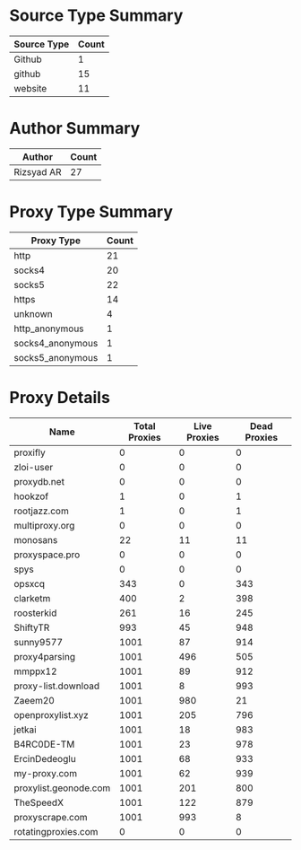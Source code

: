 # Source Type Summary

| Source Type | Count |
|-------------|-------|
| Github | 1 |
| github | 15 |
| website | 11 |


# Author Summary

| Author | Count |
|--------|-------|
| Rizsyad AR | 27 |


# Proxy Type Summary

| Proxy Type | Count |
|------------|-------|
| http | 21 |
| socks4 | 20 |
| socks5 | 22 |
| https | 14 |
| unknown | 4 |
| http_anonymous | 1 |
| socks4_anonymous | 1 |
| socks5_anonymous | 1 |


# Proxy Details

| Name | Total Proxies | Live Proxies | Dead Proxies |
|------|---------------|--------------|---------------|
| proxifly | 0 | 0 | 0 |
| zloi-user | 0 | 0 | 0 |
| proxydb.net | 0 | 0 | 0 |
| hookzof | 1 | 0 | 1 |
| rootjazz.com | 1 | 0 | 1 |
| multiproxy.org | 0 | 0 | 0 |
| monosans | 22 | 11 | 11 |
| proxyspace.pro | 0 | 0 | 0 |
| spys | 0 | 0 | 0 |
| opsxcq | 343 | 0 | 343 |
| clarketm | 400 | 2 | 398 |
| roosterkid | 261 | 16 | 245 |
| ShiftyTR | 993 | 45 | 948 |
| sunny9577 | 1001 | 87 | 914 |
| proxy4parsing | 1001 | 496 | 505 |
| mmppx12 | 1001 | 89 | 912 |
| proxy-list.download | 1001 | 8 | 993 |
| Zaeem20 | 1001 | 980 | 21 |
| openproxylist.xyz | 1001 | 205 | 796 |
| jetkai | 1001 | 18 | 983 |
| B4RC0DE-TM | 1001 | 23 | 978 |
| ErcinDedeoglu | 1001 | 68 | 933 |
| my-proxy.com | 1001 | 62 | 939 |
| proxylist.geonode.com | 1001 | 201 | 800 |
| TheSpeedX | 1001 | 122 | 879 |
| proxyscrape.com | 1001 | 993 | 8 |
| rotatingproxies.com | 0 | 0 | 0 |

